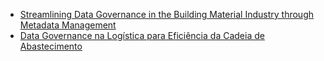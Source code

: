 - [Streamlining Data Governance in the Building Material Industry through Metadata Management](https://github.com/guilhasn/GSD/blob/main/PGSD/Exemplos/Streamlining%20Data%20Governance%20in%20the%20Building%20Material%20Industry%20through%20Metadata%20Management.md)
- [Data Governance na Logística para Eficiência da Cadeia de Abastecimento](https://github.com/guilhasn/GSD/blob/7914f5a4fd760f29b37d457780f6720307d4b9c7/PGSD/Exemplos/DG%20%20na%20Log%C3%ADstica%20para%20Efici%C3%AAncia%20da%20Cadeia%20de%20Abastecimento.md)
